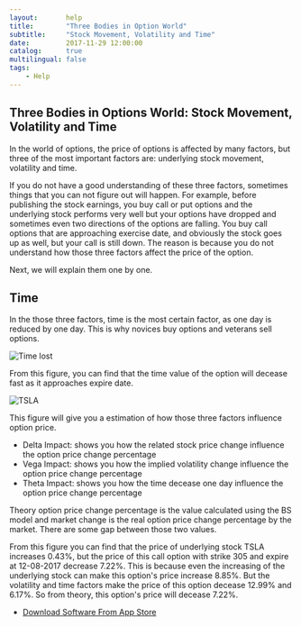 ```yaml
---
layout:       help
title:        "Three Bodies in Option World"
subtitle:     "Stock Movement, Volatility and Time"
date:         2017-11-29 12:00:00
catalog:      true
multilingual: false
tags:
    - Help
---
```


## Three Bodies in Options World: Stock Movement, Volatility and Time

In the world of options, the price of options is affected by many factors,
but three of the most important factors are: underlying stock movement, volatility and time.

If you do not have a good understanding of these three factors, sometimes things that you can not figure out will happen.
For example, before publishing the stock earnings, you buy call or put options and the underlying stock performs very well but your options have dropped
and sometimes even two directions of the options are falling.
You buy call options that are approaching exercise date, and obviously the stock goes up as well,
but your call is still down. The reason is because you do not understand how those three factors affect the price of the option.

Next, we will explain them one by one.

## Time

In the those three factors, time is the most certain factor, as one day is reduced by one day. This is why novices buy options and veterans sell options.

<img src="{{ site.baseurl }}/img/three/three_time.jpg" alt="Time lost" class="inline"/>

From this figure, you can find that the time value of the option will decease fast as it approaches expire date.

<img src="{{ site.baseurl }}/img/three/three_tsla.png" alt="TSLA" class="inline"/>

This figure will give you a estimation of how those three factors influence option price.
* Delta Impact: shows you how the related stock price change influence the option price change percentage
* Vega Impact: shows you how the implied volatility change influence the option price change percentage
* Theta Impact: shows you how the time decease one day influence the option price change percentage

Theory option price change percentage is the value calculated using the BS model and market change is the real option price change percentage by the market.
There are some gap between those two values.

From this figure you can find that the price of underlying stock TSLA increases 0.43%,
but the price of this call option with strike 305 and expire at 12-08-2017 decrease 7.22%.
This is because even the increasing of the underlying stock can make this option's price increase 8.85%.
But the volatility and time factors make the price of this option decease 12.99% and 6.17%.
So from theory, this option's price will decease 7.22%.


-  [Download Software From App Store][1]

[1]: http://itunes.apple.com/us/app/id1228960496







































